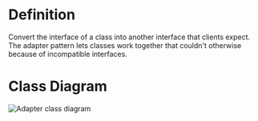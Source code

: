 # Definition

Convert the interface of a class into another interface that clients expect. The adapter pattern lets classes work together that couldn't otherwise because of incompatible interfaces.

# Class Diagram
![Adapter class diagram]()

